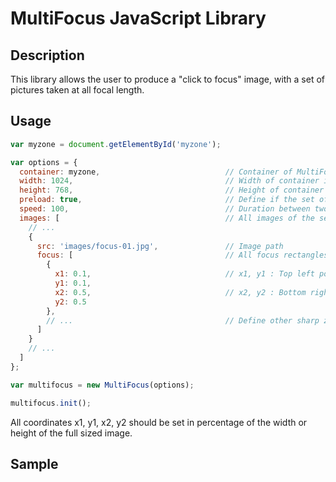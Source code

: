 # MultiFocus JavaScript Library

## Description

This library allows the user to produce a "click to focus" image, with a set of pictures taken at all focal length.

## Usage

```JAVASCRIPT
var myzone = document.getElementById('myzone');

var options = {
  container: myzone,                            // Container of MultiFocus widget
  width: 1024,                                  // Width of container in PX (typically width of each image)
  height: 768,                                  // Height of container in PX (typically height of each image)
  preload: true,                                // Define if the set of images should be preloaded
  speed: 100,                                   // Duration between two frames in ms
  images: [                                     // All images of the set in the right focal length order
    // ...
    {
      src: 'images/focus-01.jpg',               // Image path
      focus: [                                  // All focus rectangles for this image
        {
          x1: 0.1,                              // x1, y1 : Top left point of the sharp zone
          y1: 0.1,
          x2: 0.5,                              // x2, y2 : Bottom right point of the sharp zone
          y2: 0.5
        },
        // ...                                  // Define other sharp zone for this image
      ]
    }
    // ...
  ]
};

var multifocus = new MultiFocus(options);

multifocus.init();
```

All coordinates x1, y1, x2, y2 should be set in percentage of the width or height of the full sized image.

## Sample 


